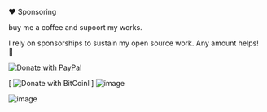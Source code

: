 ❤️ Sponsoring

buy me a coffee and supoort my works.

I rely on sponsorships to sustain my open source work. Any amount helps! 💚

[
![Donate with PayPal](https://raw.githubusercontent.com/stefan-niedermann/paypal-donate-button/master/paypal-donate-button.png)
](https://www.paypal.com/cgi-bin/webscr?cmd=_s-xclick&hosted_button_id=QT54MSJR6QU8Y)

[
![Donate with BitCoinl](https://github.com/Ximi1970/Donate/blob/master/bitcoin-donate-black.png)
]
![image](https://github.com/coffeehacker1337/coffeehacker1337/assets/147696229/fcb73422-4377-4aaa-bbfc-fb1883672ad4)


![image](https://github.com/coffeehacker1337/coffeehacker1337/assets/147696229/6cee6fc8-eb32-4df9-b1d7-64747e7c2102)
